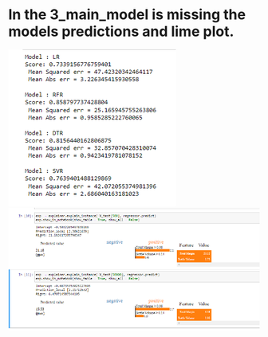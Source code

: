 # In the 3_main_model  is missing the models predictions and lime plot.
![Screenshot](3_models.png)  
![Screenshot](3_lime.png) 
